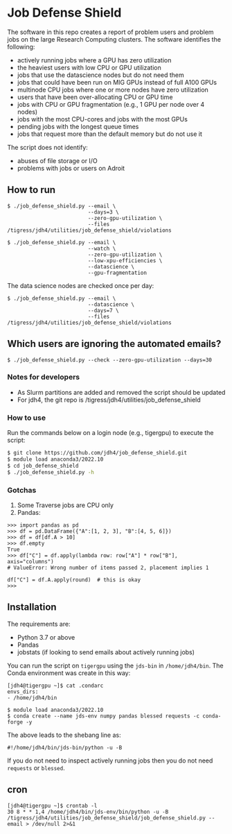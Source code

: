 # Job Defense Shield

The software in this repo creates a report of problem users and problem jobs on the large Research Computing clusters. The software identifies the following:

+ actively running jobs where a GPU has zero utilization  
+ the heaviest users with low CPU or GPU utilization  
+ jobs that use the datascience nodes but do not need them  
+ jobs that could have been run on MIG GPUs instead of full A100 GPUs  
+ multinode CPU jobs where one or more nodes have zero utilization  
+ users that have been over-allocating CPU or GPU time  
+ jobs with CPU or GPU fragmentation (e.g., 1 GPU per node over 4 nodes)  
+ jobs with the most CPU-cores and jobs with the most GPUs  
+ pending jobs with the longest queue times  
+ jobs that request more than the default memory but do not use it  

The script does not identify:
+ abuses of file storage or I/O  
+ problems with jobs or users on Adroit

## How to run

```
$ ./job_defense_shield.py --email \
                          --days=3 \
                          --zero-gpu-utilization \
                          --files /tigress/jdh4/utilities/job_defense_shield/violations
                          
$ ./job_defense_shield.py --email \
                          --watch \
                          --zero-gpu-utilization \
                          --low-xpu-efficiencies \ 
                          --datascience \
                          --gpu-fragmentation                          
```

The data science nodes are checked once per day:

```
$ ./job_defense_shield.py --email \
                          --datascience \
                          --days=7 \
                          --files /tigress/jdh4/utilities/job_defense_shield/violations                          
```

## Which users are ignoring the automated emails?

```
$ ./job_defense_shield.py --check --zero-gpu-utilization --days=30
```

### Notes for developers

- As Slurm partitions are added and removed the script should be updated  
- For jdh4, the git repo is /tigress/jdh4/utilities/job_defense_shield

### How to use

Run the commands below on a login node (e.g., tigergpu) to execute the script:

```bash
$ git clone https://github.com/jdh4/job_defense_shield.git
$ module load anaconda3/2022.10
$ cd job_defense_shield
$ ./job_defense_shield.py -h
```

###  Gotchas

1. Some Traverse jobs are CPU only
2. Pandas:

```
>>> import pandas as pd
>>> df = pd.DataFrame({"A":[1, 2, 3], "B":[4, 5, 6]})
>>> df = df[df.A > 10]
>>> df.empty
True
>>> df["C"] = df.apply(lambda row: row["A"] * row["B"], axis="columns")
# ValueError: Wrong number of items passed 2, placement implies 1

df["C"] = df.A.apply(round)  # this is okay
>>>
```

## Installation

The requirements are:

- Python 3.7 or above  
- Pandas  
- jobstats (if looking to send emails about actively running jobs)  

You can run the script on `tigergpu` using the `jds-bin` in `/home/jdh4/bin`. The Conda environment was create in this way:

```
[jdh4@tigergpu ~]$ cat .condarc
envs_dirs:
- /home/jdh4/bin
```

```
$ module load anaconda3/2022.10
$ conda create --name jds-env numpy pandas blessed requests -c conda-forge -y
```

The above leads to the shebang line as:

```
#!/home/jdh4/bin/jds-bin/python -u -B
```

If you do not need to inspect actively running jobs then you do not need `requests` or `blessed`.

## cron

```
[jdh4@tigergpu ~]$ crontab -l
30 8 * * 1,4 /home/jdh4/bin/jds-env/bin/python -u -B /tigress/jdh4/utilities/job_defense_shield/job_defense_shield.py --email > /dev/null 2>&1
```
